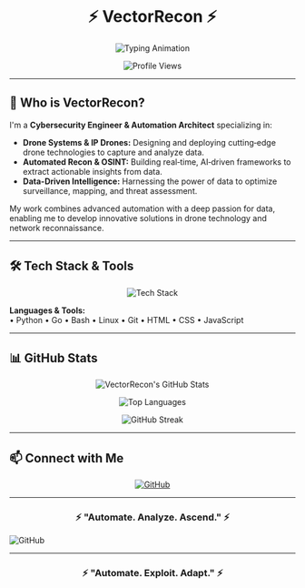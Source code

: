 <!-- Header with Animated Typing Banner -->
<h1 align="center">⚡ VectorRecon ⚡</h1>

<p align="center">
  <img src="https://readme-typing-svg.demolab.com?font=Fira+Code&size=22&pause=1000&color=00FF00&center=true&vCenter=true&width=600&lines=Advanced+Recon+%7C+Offensive+Security;Automated+Threat+Intelligence;Drone+Systems+%7C+IP+Drones;Data+Driven+Insights" alt="Typing Animation" />
</p>

<!-- Visitor Counter & Badges -->
<p align="center">
  <img src="https://komarev.com/ghpvc/?username=VectorRecon&label=Profile%20Views&color=brightgreen&style=flat" alt="Profile Views" />
</p>

---

## 🚀 Who is VectorRecon?

I'm a **Cybersecurity Engineer & Automation Architect** specializing in:
- **Drone Systems & IP Drones:** Designing and deploying cutting‑edge drone technologies to capture and analyze data.
- **Automated Recon & OSINT:** Building real‑time, AI‑driven frameworks to extract actionable insights from data.
- **Data-Driven Intelligence:** Harnessing the power of data to optimize surveillance, mapping, and threat assessment.

My work combines advanced automation with a deep passion for data, enabling me to develop innovative solutions in drone technology and network reconnaissance.

---

## 🛠️ Tech Stack & Tools

<p align="center">
  <img src="https://skillicons.dev/icons?i=python,go,bash,linux,git,html,css,js" alt="Tech Stack" />
</p>

**Languages & Tools:**  
• Python • Go • Bash • Linux • Git • HTML • CSS • JavaScript

---

## 📊 GitHub Stats

<p align="center">
  <!-- GitHub Stats Card -->
  <img src="https://github-readme-stats.vercel.app/api?username=VectorRecon&show_icons=true&theme=radical&hide_border=true" alt="VectorRecon's GitHub Stats" />
</p>

<p align="center">
  <!-- Top Languages Card -->
  <img src="https://github-readme-stats.vercel.app/api/top-langs/?username=VectorRecon&layout=compact&theme=radical&hide_border=true" alt="Top Languages" />
</p>

<p align="center">
  <!-- Streak Stats Card (using the more reliable deployment) -->
  <img src="https://github-readme-streak-stats-eight.vercel.app/?user=VectorRecon&theme=radical&hide_border=true" alt="GitHub Streak" />
</p>

---

## 📫 Connect with Me

<p align="center">
  <a href="https://github.com/VectorRecon">
    <img src="https://img.shields.io/badge/GitHub-%23181717.svg?style=for-the-badge&logo=github&logoColor=white" alt="GitHub" />
  </a>
  <!-- Add additional social links here -->
</p>

---

<h3 align="center">⚡ "Automate. Analyze. Ascend." ⚡</h3>
    <img src="https://img.shields.io/badge/GitHub-%23181717.svg?style=for-the-badge&logo=github&logoColor=white" alt="GitHub">
  </a>
  <!-- Add additional links here as needed in the future -->
</p>

---

<h3 align="center">⚡ "Automate. Exploit. Adapt." ⚡</h3>
